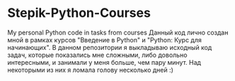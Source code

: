 # Stepik-Python-Courses
My personal Python code in  tasks from courses
Данный код лично создан мной в рамках курсов "Введение в Python" и "Python: Курс для начинающих". В данном репозитории я выкладываю исходный код задач, которые показались мне сложными, либо довольно интересными, и занимали у меня больше, чем пару минут. Над некоторыми из них я ломала голову несколько дней :)
